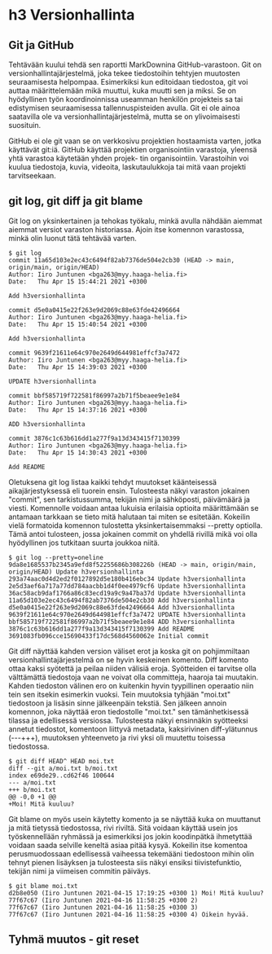 # h3 Versionhallinta

## Git ja GitHub

Tehtävään kuului tehdä sen raportti MarkDownina GitHub-varastoon. Git on versionhallintajärjestelmä, joka tekee tiedostoihin tehtyjen muutosten seuraamisesta helpompaa. 
Esimerkiksi kun editoidaan tiedostoa, git voi auttaa määrittelemään mikä muuttui, kuka 
muutti sen ja miksi. Se on hyödyllinen työn koordinoinnissa useamman henkilön projekteis
sa tai edistymisen seuraamisessa tallennuspisteiden avulla. Git ei ole ainoa saatavilla ole
va versionhallintajärjestelmä, mutta se on ylivoimaisesti suosituin. 

GitHub ei ole git vaan se on verkkosivu projektien hostaamista varten, jotka käyttävät git:iä. GitHub käyttää projektien organisointiin varastoja, yleensä yhtä varastoa käytetään yhden projek-
tin organisointiin. Varastoihin voi kuulua tiedostoja, kuvia, videoita, laskutaulukkoja 
tai mitä vaan projekti tarvitseekaan.

## git log, git diff ja git blame 

Git log on yksinkertainen ja tehokas työkalu, minkä avulla nähdään aiemmat aiemmat versiot varaston historiassa. Ajoin itse komennon varastossa, minkä olin luonut tätä tehtävää
varten.

	$ git log
	commit 11a65d103e2ec43c6494f82ab7376de504e2cb30 (HEAD -> main, origin/main, origin/HEAD)
	Author: Iiro Juntunen <bga263@myy.haaga-helia.fi>
	Date:   Thu Apr 15 15:44:21 2021 +0300

    Add h3versionhallinta

	commit d5e0a0415e22f263e9d2069c88e63fde42496664
	Author: Iiro Juntunen <bga263@myy.haaga-helia.fi>
	Date:   Thu Apr 15 15:40:54 2021 +0300

    Add h3versionhallinta

	commit 9639f21611e64c970e2649d644981effcf3a7472
	Author: Iiro Juntunen <bga263@myy.haaga-helia.fi>
	Date:   Thu Apr 15 14:39:03 2021 +0300

    UPDATE h3versionhallinta

	commit bbf585719f722581f86997a2b71f5beaee9e1e84
	Author: Iiro Juntunen <bga263@myy.haaga-helia.fi>
	Date:   Thu Apr 15 14:37:16 2021 +0300

    ADD h3versionhallinta

	commit 3876c1c63b616dd1a277f9a13d343415f7130399
	Author: Iiro Juntunen <bga263@myy.haaga-helia.fi>
	Date:   Thu Apr 15 14:30:43 2021 +0300

    Add README

Oletuksena git log listaa kaikki tehdyt muutokset käänteisessä aikajärjestyksessä eli tuorein ensin.
Tulosteesta näkyi varaston jokainen "commit", sen tarkistussumma, tekijän nimi ja sähköposti, 
päivämäärä ja viesti. Komennolle voidaan antaa lukuisia erilaisia optioita määrittämään se antamaan
tarkkaan se tieto mitä halutaan tai miten se esitetään. Kokeilin vielä formatoida komennon tulostetta yksinkertaisemmaksi --pretty optiolla.
Tämä antoi tulosteen, jossa jokainen commit on yhdellä rivillä mikä voi olla hyödyllinen jos tutkitaan suurta joukkoa niitä.
	
	$ git log --pretty=oneline
	9da8e1685537b2345a9efd8f52255686b308226b (HEAD -> main, origin/main, origin/HEAD) Update h3versionhallinta
	293a74aac0d4d2ed2f0127892d5e180b416ebc34 Update h3versionhallinta
	2e5d3aef6a717a77dd784aacbb1d4f0ee4979cf6 Update h3versionhallinta
	36ac58acb9daf1766a86c83ecd19a9c9a47ba37d Update h3versionhallinta
	11a65d103e2ec43c6494f82ab7376de504e2cb30 Add h3versionhallinta
	d5e0a0415e22f263e9d2069c88e63fde42496664 Add h3versionhallinta
	9639f21611e64c970e2649d644981effcf3a7472 UPDATE h3versionhallinta
	bbf585719f722581f86997a2b71f5beaee9e1e84 ADD h3versionhallinta
	3876c1c63b616dd1a277f9a13d343415f7130399 Add README
	3691083fb096cce15690433f17dc568d4560062e Initial commit

Git diff näyttää kahden version väliset erot ja koska git on pohjimmiltaan versionhallintajärjestelmä
on se hyvin keskeinen komento. Diff komento ottaa kaksi syötettä ja peilaa niiden välisiä eroja. Syötteiden ei tarvitse olla välttämättä tiedostoja vaan ne voivat olla committeja, haaroja tai muutakin. Kahden tiedoston välinen ero on kuitenkin
hyvin tyypillinen operaatio niin tein sen itsekin esimerkin vuoksi. Tein muutoksia tyhjään "moi.txt" tiedostoon ja lisäsin sinne jälkeenpäin tekstiä. Sen jälkeen annoin komennon, joka näyttää eron tiedostolle "moi.txt." sen tämänhetkisessä tilassa
ja edellisessä versiossa. Tulosteesta näkyi ensinnäkin syötteeksi annetut tiedostot, komentoon liittyvä metadata, kaksirivinen diff-ylätunnus (---+++), muutoksen yhteenveto ja rivi yksi oli muutettu toisessa tiedostossa.


	$ git diff HEAD^ HEAD moi.txt
	diff --git a/moi.txt b/moi.txt
	index e69de29..cd62f46 100644
	--- a/moi.txt
	+++ b/moi.txt
	@@ -0,0 +1 @@
	+Moi! Mitä kuuluu?

Git blame on myös usein käytetty komento ja se näyttää kuka on muuttanut ja mitä tietyssä tiedostossa, rivi riviltä. Sitä voidaan käyttää usein jos työskennellään ryhmässä ja esimerkiksi jos jokin koodinpätkä ihmetyttää voidaan
saada selville keneltä asiaa pitää kysyä. Kokeilin itse komentoa perusmuodossaan edellisessä vaiheessa tekemääni tiedostoon mihin olin tehnyt pienen lisäyksen ja tulosteesta siis näkyi ensiksi tiivistefunktio, tekijän nimi ja viimeisen commitin päiväys.

	$ git blame moi.txt
	d2b8e050 (Iiro Juntunen 2021-04-15 17:19:25 +0300 1) Moi! Mitä kuuluu?
	77f67c67 (Iiro Juntunen 2021-04-16 11:58:25 +0300 2) 
	77f67c67 (Iiro Juntunen 2021-04-16 11:58:25 +0300 3) 
	77f67c67 (Iiro Juntunen 2021-04-16 11:58:25 +0300 4) Oikein hyvää.
	
## Tyhmä muutos - git reset

